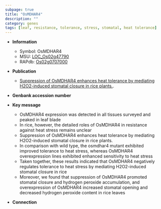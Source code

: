 ```yaml
---
subpage: true
title: "OsMDHAR4"
description: ""
category: genes
tags: [leaf, resistance, tolerance, stress, stomatal, heat tolerance]
---
```


* **Information**  
    + Symbol: OsMDHAR4  
    + MSU: [LOC_Os02g47790](http://rice.plantbiology.msu.edu/cgi-bin/ORF_infopage.cgi?orf=LOC_Os02g47790)  
    + RAPdb: [Os02g0707000](http://rapdb.dna.affrc.go.jp/viewer/gbrowse_details/irgsp1?name=Os02g0707000)  

* **Publication**  
    + [Suppression of OsMDHAR4 enhances heat tolerance by mediating H2O2-induced stomatal closure in rice plants.](N+Y).

* **Genbank accession number**  

* **Key message**  
    + OsMDHAR4 expression was detected in all tissues surveyed and peaked in leaf blade
    + In rice, however, the detailed roles of OsMDHAR4 in resistance against heat stress remains unclear
    + Suppression of OsMDHAR4 enhances heat tolerance by mediating H2O2-induced stomatal closure in rice plants.
    + In comparison with wild type, the osmdhar4 mutant exhibited improved tolerance to heat stress, whereas OsMDHAR4 overexpression lines exhibited enhanced sensitivity to heat stress
    + Taken together, these results indicated that OsMDHAR4 negatively regulates tolerance to heat stress by mediating H2O2-induced stomatal closure in rice
    + Moreover, we found that suppression of OsMDHAR4 promoted stomatal closure and hydrogen peroxide accumulation, and overexpression of OsMDHAR4 increased stomatal opening and decreased hydrogen peroxide content in rice leaves

* **Connection**  



